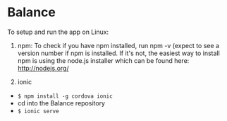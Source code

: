 Balance
=======

To setup and run the app on Linux:

1. npm:
  To check if you have npm installed, run
    npm -v
  (expect to see a version number if npm is installed.
  If it's not, the easiest way to install npm is using the node.js installer which can be found here: http://nodejs.org/

2. ionic
  * <code>$ npm install -g cordova ionic</code>
  * cd into the Balance repository
  * <code>$ ionic serve</code>


